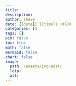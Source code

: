```yaml
---
title: 
description: 
author: steve
date: {{date}} {{time}} +0700
categories: []
tags: []
pin: false
toc: true
math: false
mermaid: false
chart: false
image:
  path: /assets/img/post/
  lqip: 
  alt: 
---
```

## 